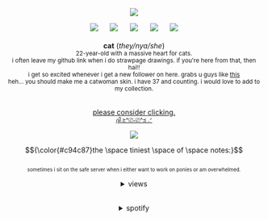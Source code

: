 <div align='center'><p><img src='https://i.imgur.com/fncbVBb.png'
<br><p><a href="https://open.spotify.com/user/joji.99?si=48f481a941db4879"><img src='https://i.imgur.com/nFtLfcT.png'></a>‎ ‎ ‎ ‎ ‎ ‎ <a href="https://www.pinterest.com/lucky1ad/"><img src='https://i.imgur.com/34sv75a.png'></a>‎ ‎ ‎ ‎ ‎ ‎ <a href="https://x.com/meowmiracIe"><img src='https://i.imgur.com/GgRbbKn.png'></a>‎ ‎ ‎ ‎ ‎ ‎ <a href="https://www.last.fm/user/purrrfecto"><img src='https://i.imgur.com/2QRQBHo.png'></a>‎ ‎ ‎ ‎ ‎ ‎ <a href="https://steamcommunity.com/id/ire14nd/"><img src='https://file.garden/Z8e4FtCgCiGe0RA7/ertert.png'></a></br>
 <br> <b>cat</b>     ‎(<i>they/nya/she</i>)
 <br> <sup>22-year-old with a massive heart for cats.
 <br>i often leave my github link when i do strawpage drawings. if you're here from that, then hai!!</sup>
<br> <sup>i get so excited whenever i get a new follower on here. grabs u guys like <a href="https://i.pinimg.com/736x/d3/ca/bd/d3cabdd201a89407ce65576a77242ba9.jpg">this</a></sup>
<br> <sup>heh... you should make me a catwoman skin. i have 37 and counting. i would love to add to my collection.</sup>

  <br> <ins>please consider clicking.</ins>
  <br><sup><a href="https://arab.org/click-to-help/palestine/">ദ്ദി ≽^⎚˕⎚^≼ .ᐟ</a></sup>
    <br><p><img src='https://i.imgur.com/S9cI1Py.gif'>

 $${\color{#c94c87}the \space tiniest \space of \space notes:}$$ 
<br> <sup><sup>sometimes i sit on the safe server when i either want to work on ponies or am overwhelmed.</sup>

<details>
<summary>views</summary><h5 align="center">
 
![](https://komarev.com/ghpvc/?username=FEL1NES&color=c94c87&label=Ꮺ+۰&base=5056) </h5></details>
<br>
<details>
<summary>spotify</summary>

[![spotify-github-profile](https://spotify-github-profile.kittinanx.com/api/view?uid=joji.99&cover_image=true&theme=novatorem&show_offline=true&background_color=d8e8c2&interchange=false&bar_color=d8e8c2&bar_color_cover=false)](https://spotify-github-profile.kittinanx.com/api/view?uid=joji.99&redirect=true)</details>
